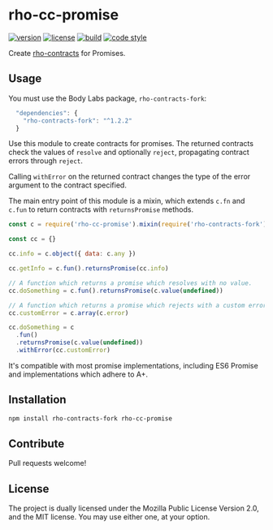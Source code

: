 # rho-cc-promise

[![version](https://img.shields.io/npm/v/rho-cc-promise.svg?style=flat-square)][npm]
[![license](https://img.shields.io/npm/l/rho-cc-promise.svg?style=flat-square)][npm]
[![build](https://img.shields.io/circleci/project/github/rho-contracts/rho-cc-promise.svg?style=flat-square)][build]
[![code style](https://img.shields.io/badge/code_style-prettier-ff69b4.svg?style=flat-square)][prettier]

[npm]: https://npmjs.com/rho-cc-promise
[build]: https://circleci.com/gh/rho-contracts/rho-cc-promise/tree/master
[prettier]: https://prettier.io/

Create [rho-contracts][] for Promises.

[rho-contracts]: https://github.com/bodylabs/rho-contracts-fork

## Usage

You must use the Body Labs package, `rho-contracts-fork`:

```js
  "dependencies": {
    "rho-contracts-fork": "^1.2.2"
  }
```

Use this module to create contracts for promises. The returned contracts check
the values of `resolve` and optionally `reject`, propagating contract errors
through `reject`.

Calling `withError` on the returned contract changes the type of the error
argument to the contract specified.

The main entry point of this module is a mixin, which extends `c.fn` and `c.fun`
to return contracts with `returnsPromise` methods.

```js
const c = require('rho-cc-promise').mixin(require('rho-contracts-fork'))

const cc = {}

cc.info = c.object({ data: c.any })

cc.getInfo = c.fun().returnsPromise(cc.info)

// A function which returns a promise which resolves with no value.
cc.doSomething = c.fun().returnsPromise(c.value(undefined))

// A function which returns a promise which rejects with a custom error type.
cc.customError = c.array(c.error)

cc.doSomething = c
  .fun()
  .returnsPromise(c.value(undefined))
  .withError(cc.customError)
```

It's compatible with most promise implementations, including ES6 Promise and
implementations which adhere to A+.

## Installation

```sh
npm install rho-contracts-fork rho-cc-promise
```

## Contribute

Pull requests welcome!

## License

The project is dually licensed under the Mozilla Public License Version 2.0,
and the MIT license. You may use either one, at your option.
